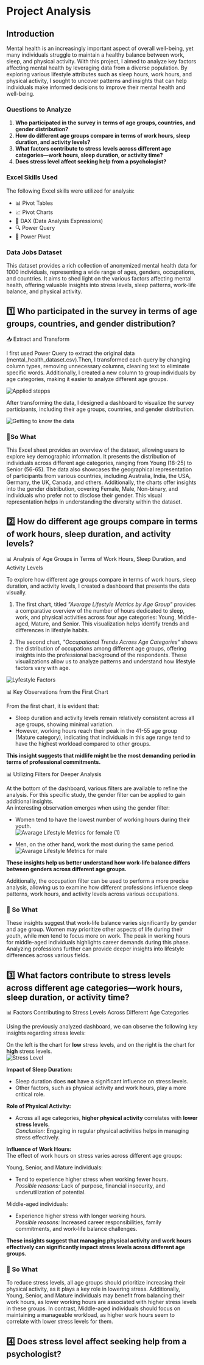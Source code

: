 # Project Analysis
## Introduction
Mental health is an increasingly important aspect of overall well-being, yet many individuals struggle to maintain a healthy balance between work, sleep, and physical activity. With this project, I aimed to analyze key factors affecting mental health by leveraging data from a diverse population. By exploring various lifestyle attributes such as sleep hours, work hours, and physical activity, I sought to uncover patterns and insights that can help individuals make informed decisions to improve their mental health and well-being.

### Questions to Analyze 
1. **Who participated in the survey in terms of age groups, countries, and gender distribution?**
2. **How do different age groups compare in terms of work hours, sleep duration, and activity levels?**
3. **What factors contribute to stress levels across different age categories—work hours, sleep duration, or activity time?**
4. **Does stress level affect seeking help from a psychologist?**
 

### Excel Skills Used
The following Excel skills were utilized for analysis:
- 📊 Pivot Tables
- 📈 Pivot Charts
- 🧮 DAX (Data Analysis Expressions)
- 🔍 Power Query
- 💪 Power Pivot

### Data Jobs Dataset
This dataset provides a rich collection of anonymized mental health data for 1000 individuals, representing a wide range of ages, genders, occupations, and countries. It aims to shed light on the various factors affecting mental health, offering valuable insights into stress levels, sleep patterns, work-life balance, and physical activity.

## 1️⃣ Who participated in the survey in terms of age groups, countries, and gender distribution?

📥 Extract and Transform  

I first used Power Query to extract the original data (mental_health_dataset.csv).Then, I transformed each query by changing column types, removing unnecessary columns, cleaning text to eliminate specific words.
Additionally, I created a new column to group individuals by age categories, making it easier to analyze different age groups. 

![Applied stepps](https://github.com/user-attachments/assets/0a108d95-bcfe-4d92-80d9-bbf23404c4ae)

After transforming the data, I designed a dashboard to visualize the survey participants, including their age groups, countries, and gender distribution.
 
![Getting to know the data](https://github.com/user-attachments/assets/ab8d44c9-b503-4d6a-bcb7-fbe8e86a089d)

### 🤔So What
This Excel sheet provides an overview of the dataset, allowing users to explore key demographic information. It presents the distribution of individuals across different age categories, ranging from Young (18-25) to Senior (56-65). The data also showcases the geographical representation of participants from various countries, including Australia, India, the USA, Germany, the UK, Canada, and others. Additionally, the charts offer insights into the gender distribution, covering Female, Male, Non-binary, and individuals who prefer not to disclose their gender. This visual representation helps in understanding the diversity within the dataset. 

## 2️⃣ How do different age groups compare in terms of work hours, sleep duration, and activity levels?

📊 Analysis of Age Groups in Terms of Work Hours, Sleep Duration, and Activity Levels

To explore how different age groups compare in terms of work hours, sleep duration, and activity levels, I created a dashboard that presents the data visually.

1. The first chart, titled *"Average Lifestyle Metrics by Age Group"* provides a comparative overview of the number of hours dedicated to sleep, work, and physical activities across four age categories: Young, Middle-aged, Mature, and Senior. This visualization helps identify trends and differences in lifestyle habits.  

2. The second chart, *"Occupational Trends Across Age Categories"* shows the distribution of occupations among different age groups, offering insights into the professional background of the respondents.
These visualizations allow us to analyze patterns and understand how lifestyle factors vary with age.

![Lyfestyle Factors](https://github.com/user-attachments/assets/0034c994-5157-4f0e-8733-6077d3db7d7a)

📊 Key Observations from the First Chart

From the first chart, it is evident that:

- Sleep duration and activity levels remain relatively consistent across all age groups, showing minimal variation.
- However, working hours reach their peak in the 41-55 age group (Mature category), indicating that individuals in this age range tend to have the highest workload compared to other groups.

**This insight suggests that midlife might be the most demanding period in terms of professional commitments.**

📊 Utilizing Filters for Deeper Analysis

At the bottom of the dashboard, various filters are available to refine the analysis. For this specific study, the gender filter can be applied to gain additional insights.  
An interesting observation emerges when using the gender filter:

- Women tend to have the lowest number of working hours during their youth.  
![Avarage Lifestyle Metrics for female (1)](https://github.com/user-attachments/assets/c97680be-140c-410f-8425-ef63a4b41b7d)

- Men, on the other hand, work the most during the same period.  
![Avarage Lifestyle Metrics for male](https://github.com/user-attachments/assets/ed431f45-27ba-4170-9969-19560dad3b75)

**These insights help us better understand how work-life balance differs between genders across different age groups.**

Additionally, the occupation filter can be used to perform a more precise analysis, allowing us to examine how different professions influence sleep patterns, work hours, and activity levels across various occupations.

### 🤔 So What
These insights suggest that work-life balance varies significantly by gender and age group. Women may prioritize other aspects of life during their youth, while men tend to focus more on work. The peak in working hours for middle-aged individuals highlights career demands during this phase. Analyzing professions further can provide deeper insights into lifestyle differences across various fields.

## 3️⃣ What factors contribute to stress levels across different age categories—work hours, sleep duration, or activity time?

📊 Factors Contributing to Stress Levels Across Different Age Categories

Using the previously analyzed dashboard, we can observe the following key insights regarding stress levels:

On the left is the chart for **low** stress levels, and on the right is the chart for **high** stress levels.    
![Stress Level](https://github.com/user-attachments/assets/a9b929c2-59e4-45fd-817f-10da5d5ae96f)


**Impact of Sleep Duration:**
- Sleep duration does **not** have a significant influence on stress levels.
- Other factors, such as physical activity and work hours, play a more critical role.

**Role of Physical Activity:**
- Across all age categories, **higher physical activity** correlates with **lower stress levels**.   
*Conclusion:* Engaging in regular physical activities helps in managing stress effectively.

**Influence of Work Hours:**  
The effect of work hours on stress varies across different age groups:

Young, Senior, and Mature individuals:
- Tend to experience higher stress when working fewer hours.    
*Possible reasons:* Lack of purpose, financial insecurity, and underutilization of potential.

Middle-aged individuals:
- Experience higher stress with longer working hours.    
*Possible reasons:* Increased career responsibilities, family commitments, and work-life balance challenges.

**These insights suggest that managing physical activity and work hours effectively can significantly impact stress levels across different age groups.**

### 🤔 So What
To reduce stress levels, all age groups should prioritize increasing their physical activity, as it plays a key role in lowering stress. Additionally, Young, Senior, and Mature individuals may benefit from balancing their work hours, as lower working hours are associated with higher stress levels in these groups. In contrast, Middle-aged individuals should focus on maintaining a manageable workload, as higher work hours seem to correlate with lower stress levels for them.

## 4️⃣ Does stress level affect seeking help from a psychologist?
